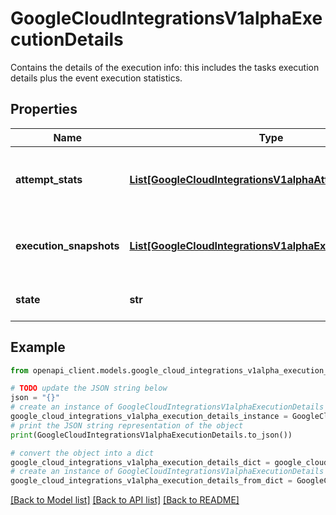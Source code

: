 # GoogleCloudIntegrationsV1alphaExecutionDetails

Contains the details of the execution info: this includes the tasks execution details plus the event execution statistics.

## Properties

Name | Type | Description | Notes
------------ | ------------- | ------------- | -------------
**attempt_stats** | [**List[GoogleCloudIntegrationsV1alphaAttemptStats]**](GoogleCloudIntegrationsV1alphaAttemptStats.md) | List of Start and end time of the execution attempts. | [optional] 
**execution_snapshots** | [**List[GoogleCloudIntegrationsV1alphaExecutionSnapshot]**](GoogleCloudIntegrationsV1alphaExecutionSnapshot.md) | List of snapshots taken during the execution. | [optional] 
**state** | **str** | Status of the execution. | [optional] 

## Example

```python
from openapi_client.models.google_cloud_integrations_v1alpha_execution_details import GoogleCloudIntegrationsV1alphaExecutionDetails

# TODO update the JSON string below
json = "{}"
# create an instance of GoogleCloudIntegrationsV1alphaExecutionDetails from a JSON string
google_cloud_integrations_v1alpha_execution_details_instance = GoogleCloudIntegrationsV1alphaExecutionDetails.from_json(json)
# print the JSON string representation of the object
print(GoogleCloudIntegrationsV1alphaExecutionDetails.to_json())

# convert the object into a dict
google_cloud_integrations_v1alpha_execution_details_dict = google_cloud_integrations_v1alpha_execution_details_instance.to_dict()
# create an instance of GoogleCloudIntegrationsV1alphaExecutionDetails from a dict
google_cloud_integrations_v1alpha_execution_details_from_dict = GoogleCloudIntegrationsV1alphaExecutionDetails.from_dict(google_cloud_integrations_v1alpha_execution_details_dict)
```
[[Back to Model list]](../README.md#documentation-for-models) [[Back to API list]](../README.md#documentation-for-api-endpoints) [[Back to README]](../README.md)


